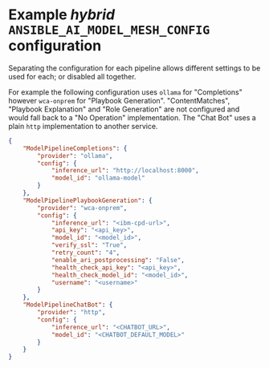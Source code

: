 # Example _hybrid_ `ANSIBLE_AI_MODEL_MESH_CONFIG` configuration

Separating the configuration for each pipeline allows different settings to be used for each; or disabled all together.

For example the following configuration uses `ollama` for "Completions" however `wca-onprem` for "Playbook Generation". "ContentMatches", "Playbook Explanation" and "Role Generation" are not configured and would fall back to a "No Operation" implementation. The "Chat Bot" uses a plain `http` implementation to another service.

```json
{
    "ModelPipelineCompletions": {
        "provider": "ollama",
        "config": {
            "inference_url": "http://localhost:8000",
            "model_id": "ollama-model"
        }
    },
    "ModelPipelinePlaybookGeneration": {
        "provider": "wca-onprem",
        "config": {
            "inference_url": "<ibm-cpd-url>",
            "api_key": "<api_key>",
            "model_id": "<model_id>",
            "verify_ssl": "True",
            "retry_count": "4",
            "enable_ari_postprocessing": "False",
            "health_check_api_key": "<api_key>",
            "health_check_model_id": "<model_id>",
            "username": "<username>"
        }
    },
    "ModelPipelineChatBot": {
        "provider": "http",
        "config": {
            "inference_url": "<CHATBOT_URL>",
            "model_id": "<CHATBOT_DEFAULT_MODEL>"
        }
    }
}
```
